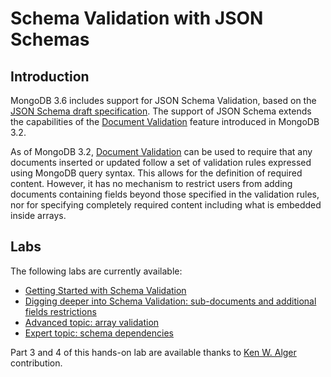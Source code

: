 # Schema Validation with JSON Schemas

## Introduction

MongoDB 3.6 includes support for JSON Schema Validation, based on the [JSON Schema draft specification](http://json-schema.org/). The support of JSON Schema extends the capabilities of the [Document Validation](https://docs.mongodb.com/manual/core/document-validation/) feature introduced in MongoDB 3.2.

As of MongoDB 3.2, [Document Validation](https://docs.mongodb.com/manual/core/document-validation/) can be used to require that any documents inserted or updated follow a set of validation rules expressed using MongoDB query syntax. This allows for the definition of required content. However, it has no mechanism to restrict users from adding documents containing fields beyond those specified in the validation rules, nor for specifying completely required content including what is embedded inside arrays.

## Labs

The following labs are currently available:

* [Getting Started with Schema Validation](./HOL-PART1.md)
* [Digging deeper into Schema Validation: sub-documents and additional fields restrictions](./HOL-PART2.md)
* [Advanced topic: array validation](./HOL-PART3.md)
* [Expert topic: schema dependencies](./HOL-PART4.md)

Part 3 and 4 of this hands-on lab are available thanks to [Ken W. Alger](https://github.com/kenwalger) contribution.